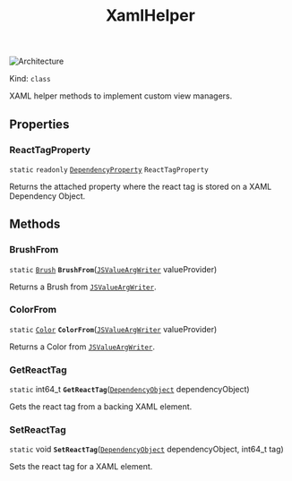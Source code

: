 ﻿---
id: XamlHelper
title: XamlHelper
---

![Architecture](https://img.shields.io/badge/architecture-old_only-yellow)

Kind: `class`

XAML helper methods to implement custom view managers.

## Properties
### ReactTagProperty
`static`   `readonly`  [`DependencyProperty`](https://learn.microsoft.com/uwp/api/Windows.UI.Xaml.DependencyProperty) `ReactTagProperty`

Returns the attached property where the react tag is stored on a XAML Dependency Object.

## Methods
### BrushFrom
`static` [`Brush`](https://learn.microsoft.com/uwp/api/Windows.UI.Xaml.Media.Brush) **`BrushFrom`**([`JSValueArgWriter`](JSValueArgWriter) valueProvider)

Returns a Brush from [`JSValueArgWriter`](JSValueArgWriter).

### ColorFrom
`static` [`Color`](https://docs.microsoft.com/uwp/api/Windows.UI.Color) **`ColorFrom`**([`JSValueArgWriter`](JSValueArgWriter) valueProvider)

Returns a Color from [`JSValueArgWriter`](JSValueArgWriter).

### GetReactTag
`static` int64_t **`GetReactTag`**([`DependencyObject`](https://learn.microsoft.com/uwp/api/Windows.UI.Xaml.DependencyObject) dependencyObject)

Gets the react tag from a backing XAML element.

### SetReactTag
`static` void **`SetReactTag`**([`DependencyObject`](https://learn.microsoft.com/uwp/api/Windows.UI.Xaml.DependencyObject) dependencyObject, int64_t tag)

Sets the react tag for a XAML element.

